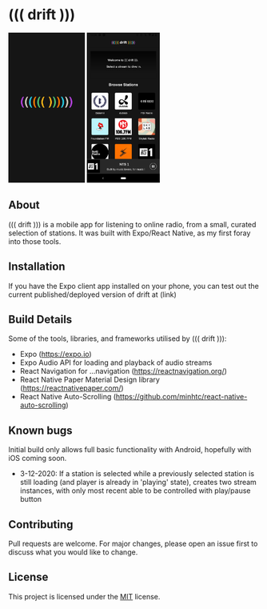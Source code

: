 # ((( drift )))

<img src="assets/splash.png" alt="screenshot.png" height="300">
<img src="assets/screenshot.png" alt="screenshot.png" height="300">

## About

((( drift ))) is a mobile app for listening to online radio, from a small, curated selection of stations. It was built with Expo/React Native, as my first foray into those tools.

## Installation

If you have the Expo client app installed on your phone, you can test out the current published/deployed version of drift at (link)

## Build Details

Some of the tools, libraries, and frameworks utilised by ((( drift ))):

- Expo (https://expo.io)
- Expo Audio API for loading and playback of audio streams
- React Navigation for ...navigation (https://reactnavigation.org/)
- React Native Paper Material Design library (https://reactnativepaper.com/)
- React Native Auto-Scrolling (https://github.com/minhtc/react-native-auto-scrolling)

## Known bugs

Initial build only allows full basic functionality with Android, hopefully with iOS coming soon.

- 3-12-2020: If a station is selected while a previously selected station is still loading (and player is already in 'playing' state), creates two stream instances, with only most recent able to be controlled with play/pause button

## Contributing

Pull requests are welcome. For major changes, please open an issue first to discuss what you would like to change.

## License

This project is licensed under the [MIT](https://choosealicense.com/licenses/mit/) license.
